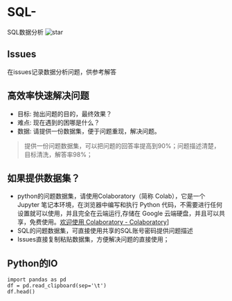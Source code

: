# SQL-
SQL数据分析
![star]( https://visitor-badge.glitch.me/badge?page_id=ministep_sql_dataanalysis)

## Issues
在issues记录数据分析问题，供参考解答

## 高效率快速解决问题
- 目标: 抛出问题的目的，最终效果？
- 难点: 现在遇到的困哪是什么？
- 数据: 请提供一份数据集，便于问题重现，解决问题。
> 提供一份问题数据集，可以把问题的回答率提高到90%；问题描述清楚，目标清洗，解答率98%；

## 如果提供数据集？
- python的问题数据集，请使用Colaboratory（简称 Colab），它是一个 Jupyter 笔记本环境，在浏览器中编写和执行 Python 代码，不需要进行任何设置就可以使用，并且完全在云端运行,存储在 Google 云端硬盘，并且可以共享，免费使用。[欢迎使用 Colaboratory - Colaboratory](https://colab.research.google.com/notebooks/intro.ipynb#scrollTo=5fCEDCU_qrC0 )]
- SQL的问题数据集，可直接使用共享的SQL账号密码提供问题描述
- Issues直接复制粘贴数据集，方便解决问题的直接使用；

## Python的IO
```
import pandas as pd
df = pd.read_clipboard(sep='\t')
df.head()
```






